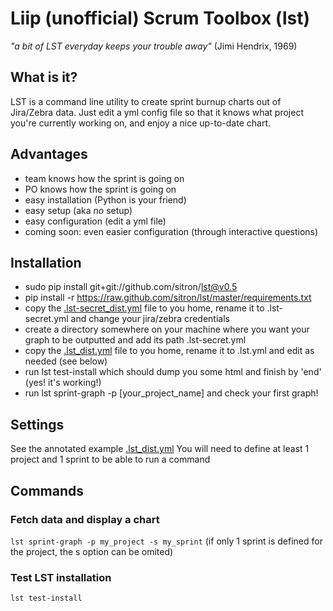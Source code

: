 # Liip (unofficial) Scrum Toolbox (lst)
<cite>"a bit of LST everyday keeps your trouble away"</cite> (Jimi Hendrix, 1969)

## What is it?
LST is a command line utility to create sprint burnup charts out of Jira/Zebra data. 
Just edit a yml config file so that it knows what project you're currently working on, and enjoy a nice up-to-date chart.

## Advantages
* team knows how the sprint is going on
* PO knows how the sprint is going on
* easy installation (Python is your friend)
* easy setup (aka _no_ setup)
* easy configuration (edit a yml file)
* coming soon: even easier configuration (through interactive questions)

## Installation
* sudo pip install git+git://github.com/sitron/lst@v0.5
* pip install -r https://raw.github.com/sitron/lst/master/requirements.txt
* copy the [.lst-secret_dist.yml](lst/blob/master/.lst-secret_dist.yml) file to you home, rename it to .lst-secret.yml and change your jira/zebra credentials
* create a directory somewhere on your machine where you want your graph to be outputted and add its path .lst-secret.yml 
* copy the [.lst_dist.yml](lst/blob/master/.lst_dist.yml) file to you home, rename it to .lst.yml and edit as needed (see below)
* run lst test-install which should dump you some html and finish by 'end' (yes! it's working!)
* run lst sprint-graph -p [your_project_name] and check your first graph!

## Settings
See the annotated example [.lst_dist.yml](lst/blob/master/.lst_dist.yml)
You will need to define at least 1 project and 1 sprint to be able to run a command

## Commands
### Fetch data and display a chart
`lst sprint-graph -p my_project -s my_sprint` (if only 1 sprint is defined for the project, the s option can be omited)
### Test LST installation
`lst test-install`

